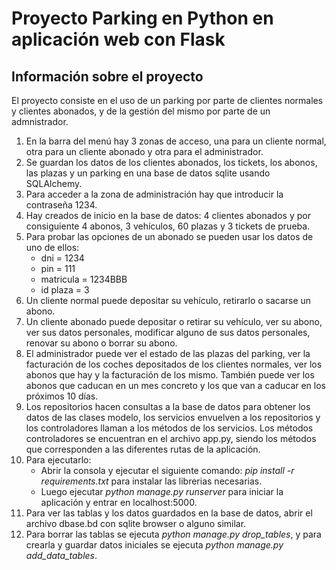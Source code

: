 # Proyecto Parking en Python en aplicación web con Flask
## Información sobre el proyecto
El proyecto consiste en el uso de un parking por parte de clientes normales y clientes abonados, y de la gestión del mismo por parte de un admnistrador.
1. En la barra del menú hay 3 zonas de acceso, una para un cliente normal, otra para un cliente abonado y otra para el administrador.
2. Se guardan los datos de los clientes abonados, los tickets, los abonos, las plazas y un parking en una base de datos sqlite usando SQLAlchemy.
3. Para acceder a la zona de administración hay que introducir la contraseña 1234.
4. Hay creados de inicio en la base de datos: 4 clientes abonados y por consiguiente 4 abonos, 3 vehículos, 60 plazas y 3 tickets de prueba.
5. Para probar las opciones de un abonado se pueden usar los datos de uno de ellos:
    - dni = 1234
    - pin = 111
    - matricula = 1234BBB
    - id plaza = 3
6. Un cliente normal puede depositar su vehículo, retirarlo o sacarse un abono.
7. Un cliente abonado puede depositar o retirar su vehículo, ver su abono, ver sus datos personales, modificar alguno de sus datos personales, renovar su abono o borrar su abono.
8. El administrador puede ver el estado de las plazas del parking, ver la facturación de los coches depositados de los clientes normales, ver los abonos que hay y la facturación de los mismo. También puede ver los abonos que caducan en un mes concreto y los que van a caducar en los próximos 10 días.
9. Los repositorios hacen consultas a la base de datos para obtener los datos de las clases modelo, los servicios envuelven a los repositorios y los controladores llaman a los métodos de los servicios. Los métodos controladores se encuentran en el archivo app.py, siendo los métodos que corresponden a las diferentes rutas de la aplicación.
10. Para ejecutarlo:
    - Abrir la consola y ejecutar el siguiente comando: *pip install -r requirements.txt* para instalar las librerias necesarias.
    - Luego ejecutar *python manage.py runserver* para iniciar la aplicación y entrar en localhost:5000.
11. Para ver las tablas y los datos guardados en la base de datos, abrir el archivo dbase.bd con sqlite browser o alguno similar.
12. Para borrar las tablas se ejecuta *python manage.py drop_tables*, y para crearla y guardar datos iniciales se ejecuta *python manage.py add_data_tables*.